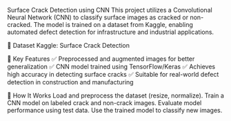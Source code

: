 Surface Crack Detection using CNN
This project utilizes a Convolutional Neural Network (CNN) to classify surface images as cracked or non-cracked. The model is trained on a dataset from Kaggle, enabling automated defect detection for infrastructure and industrial applications.

📌 Dataset
Kaggle: Surface Crack Detection

🔹 Key Features
✅ Preprocessed and augmented images for better generalization
✅ CNN model trained using TensorFlow/Keras
✅ Achieves high accuracy in detecting surface cracks
✅ Suitable for real-world defect detection in construction and manufacturing

🚀 How It Works
Load and preprocess the dataset (resize, normalize).
Train a CNN model on labeled crack and non-crack images.
Evaluate model performance using test data.
Use the trained model to classify new images.
